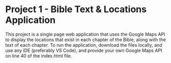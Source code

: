 # Project 1 - Bible Text & Locations Application
		

This project is a single page web application that uses the Google Maps API to display the locations that exist in each chapter of the Bible, along with the text of each chapter. To run the application, download the files locally, and use any IDE (preferably VS Code), and provide your own Google Maps API on line 40 of the index.html file.
